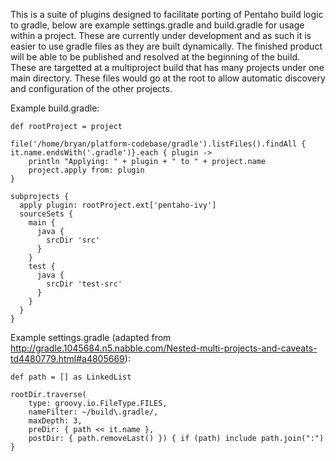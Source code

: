 This is a suite of plugins designed to facilitate porting of Pentaho build logic to gradle, below are example settings.gradle and build.gradle for usage within a project.  These are currently under development and as such it is easier to use gradle files as they are built dynamically.  The finished product will be able to be published and resolved at the beginning of the build. These are targetted at a multiproject build that has many projects under one main directory.  These files would go at the root to allow automatic discovery and configuration of the other projects.

Example build.gradle:

    def rootProject = project

    file('/home/bryan/platform-codebase/gradle').listFiles().findAll { it.name.endsWith('.gradle')}.each { plugin ->
        println "Applying: " + plugin + " to " + project.name
        project.apply from: plugin 
    }

    subprojects {
      apply plugin: rootProject.ext['pentaho-ivy']
      sourceSets {
        main {
          java {
            srcDir 'src'
          }
        }
        test {
          java {
            srcDir 'test-src'
          }
        }
      }
    }

Example settings.gradle (adapted from http://gradle.1045684.n5.nabble.com/Nested-multi-projects-and-caveats-td4480779.html#a4805669):

    def path = [] as LinkedList 

    rootDir.traverse( 
        type: groovy.io.FileType.FILES, 
        nameFilter: ~/build\.gradle/, 
        maxDepth: 3, 
        preDir: { path << it.name }, 
        postDir: { path.removeLast() }) { if (path) include path.join(":") } 
